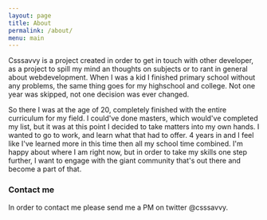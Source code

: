 ```yaml
---
layout: page
title: About
permalink: /about/
menu: main
---
```


Csssavvy is a project created in order to get in touch with other developer, as a project to spill my mind an thoughts on subjects or to rant in general about webdevelopment. When I was a kid I finished primary school without any problems, the same thing goes for my highschool and college. Not one year was skipped, not one decision was ever changed. 

So there I was at the age of 20, completely finished with the entire curriculum for my field. I could've done masters, which would've completed my list, but it was at this point I decided to take matters into my own hands. I wanted to go to work, and learn what that had to offer. 4 years in and I feel like I've learned more in this time then all my school time combined. I'm happy about where I am right now, but in order to take my skills one step further, I want to engage with the giant community that's out there and become a part of that.

### Contact me

In order to contact me please send me a PM on twitter @csssavvy.